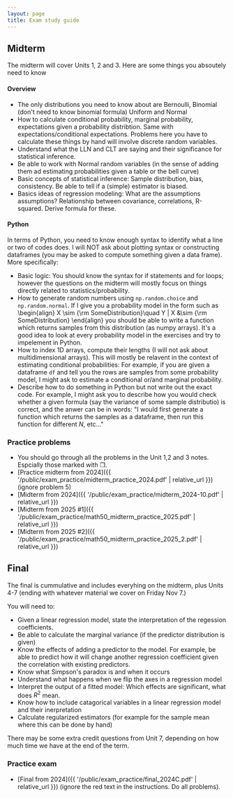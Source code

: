 ```yaml
---
layout: page
title: Exam study guide
---
```


## Midterm 

The midterm will cover Units 1, 2 and 3. Here are some things you absoutely need to know

#### Overview
- The only distributions you need to know about are Bernoulli, Binomial (don't need to know binomial formula) Uniform and Normal
- How to calculate conditional probability, marginal probability, expectations given a probability distribtion. Same with expectations/conditional expectations. Problems here you have to calculate these things by hand will involve discrete random variables.  
- Understand what the LLN and CLT are saying and their significance for statistical inference. 
- Be able to work with Normal random variables (in the sense of adding them ad estimating probabilities given a table or the bell curve)
- Basic concepts of statistical inference: Sample distribution, bias, consistency. Be able to tell if a (simple) estimator is biased. 
- Basics ideas of regression modeling: What are the assumptions assumptions? Relationship between covariance, correlations, R-squared. Derive formula for these. 

#### Python
In terms of Python, you need to know enough syntax to identify what a line or two of codes does. I will NOT ask about plotting syntax or constructing dataframes (you may be asked to compute something given a data frame).  More specifically: 
  - Basic logic: You should know the syntax for if statements and for loops; however the questions on the midterm will mostly focus on things directly related to statistics/probability.  
  - How to generate random numbers using ``np.random.choice`` and ``np.random.normal``. If I give you a probability model in the form such as 
  \begin{align}
  X \sim {\rm SomeDistribution}\quad Y | X &\sim {\rm SomeDistribution}
  \end{align} you should be able to write a function which returns samples from this distribution (as numpy arrays). It's a good idea to look at every probability model in the exercises and try to impelement in Python.  
  - How to index 1D arrays, compute their lengths (I will not ask about multidimensional arrays). This will mostly be relavent in the context of estimating conditional probabilities: For example, if you are given a dataframe ``df`` and tell you the rows are samples from some probability model, I might ask to estimate a conditional or/and marginal probability. 
  - Describe how to do something in Python but not write out the exact code. For example, I might ask you to describe how you would check whether a given formula (say the variance of some sample distributio) is correct, and the anwer can be in words: "I would first generate a function which returns the samples as a dataframe, then run this function for different $N$, etc..."

### Practice problems
- You should go through all the problems in the Unit 1,2 and 3 notes. Espcially those marked with ❐.
- [Practice midterm from 2024]({{ '/public/exam_practice/midterm_practice_2024.pdf' | relative_url }}) (ignore problem 5)
- [Midterm from 2024]({{ '/public/exam_practice/midterm_2024-10.pdf' | relative_url }})
- [Midterm from 2025 #1]({{ '/public/exam_practice/math50_midterm_practice_2025.pdf' | relative_url }})
- [Midterm from 2025 #2]({{ '/public/exam_practice/math50_midterm_practice_2025_2.pdf' | relative_url }})
<!-- - [Additional practice problems]({{ '/public/exam_practice/midterm_practice_problems' | relative_url }}) -->


## Final 

The final is cummulative and includes everyhing on the midterm, plus Units 4-7 (ending with whatever material we cover on Friday Nov 7.)  

You will need to: 

- Given a linear regression model, state the interpretation of the regession coefficients. 
- Be able to calculate the marginal variance (if the predictor distribution is given)
- Know the effects of adding a predictor to the model. For example, be able to predict how it will change another regression coefficient given the correlation with existing predictors. 
- Know what Simpson's paradox is and when it occurs
- Understand what happens when we flip the axes in a regression model
- Interpret the output of a fitted model: Which effects are significant, what does $R^2$ mean. 
- Know how to include catagorical variables in a linear regression model and their inerpretation
- Calculate regularized estimators (for example for the sample mean where this can be done by hand)
  
There may be some extra credit questions from Unit 7, depending on how much time we have at the end of the term.

### Practice exam
- [Final from 2024]({{ '/public/exam_practice/final_2024C.pdf' | relative_url }}) (ignore the red text in the instructions. Do all problems).